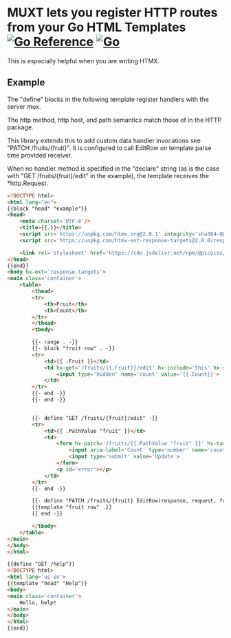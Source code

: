 # MUXT lets you register HTTP routes from your Go HTML Templates [![Go Reference](https://pkg.go.dev/badge/github.com/crhntr/muxt.svg)](https://pkg.go.dev/github.com/crhntr/muxt) [![Go](https://github.com/crhntr/muxt/actions/workflows/go.yml/badge.svg)](https://github.com/crhntr/muxt/actions/workflows/go.yml)

This is especially helpful when you are writing HTMX.

## Example

The "define" blocks in the following template register handlers with the server mux.

The http method, http host, and path semantics match those of in the HTTP package.

This library extends this to add custom data handler invocations see "PATCH /fruits/{fruit}". It is configured to call EditRow on template parse time provided receiver.

When no handler method is specified in the "declare" string (as is the case with "GET /fruits/{fruit}/edit" in the example), the template receives the *http.Request.  

```html
<!DOCTYPE html>
<html lang="en">
{{block "head" "example"}}
<head>
    <meta charset='UTF-8'/>
    <title>{{.}}</title>
    <script src='https://unpkg.com/htmx.org@2.0.1' integrity='sha384-QWGpdj554B4ETpJJC9z+ZHJcA/i59TyjxEPXiiUgN2WmTyV5OEZWCD6gQhgkdpB/' crossorigin='anonymous'></script>
    <script src='https://unpkg.com/htmx-ext-response-targets@2.0.0/response-targets.js'></script>

    <link rel='stylesheet' href='https://cdn.jsdelivr.net/npm/@picocss/pico@2/css/pico.min.css'>
</head>
{{end}}
<body hx-ext='response-targets'>
<main class='container'>
    <table>
        <thead>
        <tr>
            <th>Fruit</th>
            <th>Count</th>
        </tr>
        </thead>
        <tbody>

        {{- range . -}}
        {{- block "fruit row" . -}}
        <tr>
            <td>{{ .Fruit }}</td>
            <td hx-get='/fruits/{{.Fruit}}/edit' hx-include='this' hx-swap='outerHTML' hx-target='closest tr'>{{ .Count }}
                <input type='hidden' name='count' value='{{.Count}}'>
            </td>
        </tr>
        {{- end -}}
        {{- end -}}


        {{- define "GET /fruits/{fruit}/edit" -}}
        <tr>
            <td>{{ .PathValue "fruit" }}</td>
            <td>
                <form hx-patch='/fruits/{{.PathValue "fruit" }}' hx-target-error="#error">
                    <input aria-label='Count' type='number' name='count' value='{{ .FormValue "count" }}' step='1' min='0'>
                    <input type='submit' value='Update'>
                </form>
                <p id='error'></p>
            </td>
        </tr>
        {{- end -}}

        {{- define "PATCH /fruits/{fruit} EditRow(response, request, fruit)" }}
        {{template "fruit row" .}}
        {{ end -}}

        </tbody>
    </table>
</main>
</body>
</html>

{{define "GET /help"}}
<!DOCTYPE html>
<html lang='us-en'>
{{template "head" "Help"}}
<body>
<main class='container'>
    Hello, help!
</main>
</body>
</html>
{{end}}
```
